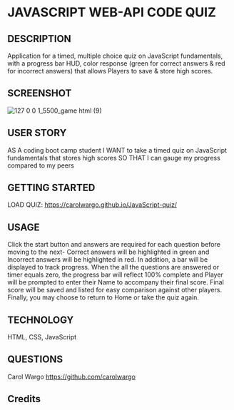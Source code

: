 # JAVASCRIPT WEB-API CODE QUIZ

## DESCRIPTION

Application for a timed, multiple choice quiz on JavaScript fundamentals, with a progress bar HUD, color response (green for correct answers & red for incorrect answers) that allows Players to save & store high scores.

## SCREENSHOT

![127 0 0 1_5500_game html (9)](https://user-images.githubusercontent.com/84477950/232837969-56a8a55f-5515-4af6-9d02-4d2bbd28b2d0.png)

## USER STORY

AS A coding boot camp student
I WANT to take a timed quiz on JavaScript fundamentals that stores high scores
SO THAT I can gauge my progress compared to my peers

## GETTING STARTED

LOAD QUIZ: <https://carolwargo.github.io/JavaScript-quiz/>

## USAGE

Click the start button and answers are required for each question before moving to the next- Correct answers will be highlighted in green and Incorrect answers will  be highlighted in red. In addition, a bar will be displayed to track progress. When the all the questions are answered or timer equals zero, the progress bar will reflect 100% complete and Player will be prompted to enter their Name to accompany their final score. Final score will be saved and listed for easy comparison against other players. Finally, you may choose to return to Home or take the quiz again.  

## TECHNOLOGY

HTML, CSS, JavaScript

## QUESTIONS

Carol Wargo
<https://github.com/carolwargo>

## Credits
